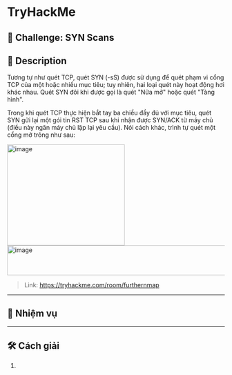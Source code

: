
# TryHackMe

## 🧩 Challenge: SYN Scans

## 📝 Description
Tương tự như quét TCP, quét SYN (-sS) được sử dụng để quét phạm vi cổng TCP của một hoặc nhiều mục tiêu; tuy nhiên, hai loại quét này hoạt động hơi khác nhau. Quét SYN đôi khi được gọi là quét "Nửa mở" hoặc quét "Tàng hình".

Trong khi quét TCP thực hiện bắt tay ba chiều đầy đủ với mục tiêu, quét SYN gửi lại một gói tin RST TCP sau khi nhận được SYN/ACK từ máy chủ (điều này ngăn máy chủ lặp lại yêu cầu). Nói cách khác, trình tự quét một cổng mở trông như sau:

<img width="272" height="234" alt="image" src="https://github.com/user-attachments/assets/9301b296-1a46-4d0f-9bec-2fe9d74536e7" />

<img width="1138" height="69" alt="image" src="https://github.com/user-attachments/assets/89e42a7e-2976-4019-b801-5bbdc2f0d108" />




> Link: https://tryhackme.com/room/furthernmap

---

## 🧠 Nhiệm vụ
  
---


## 🛠️ Cách giải

1.
